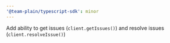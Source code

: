 ```yaml
---
'@team-plain/typescript-sdk': minor
---
```


Add ability to get issues (`client.getIssues()`) and resolve issues (`client.resolveIssue()`)
